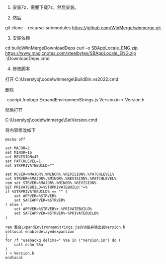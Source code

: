 
1. 安装7z，需要下载7z，然后安装。

2. 然后

git clone --recurse-submodules https://github.com/WinMerge/winmerge.git

3. 安装依赖

cd build\WinMergeDownloadDeps
curl -o SBAppLocale_ENG.zip https://www.magicnotes.com/steelbytes/SBAppLocale_ENG.zip
.\DownloadDeps.cmd


4. 修改脚本

打开 C:\Users\yoj\code\winmerge\BuildBin.vs2022.cmd

删除

-cscript /nologo ExpandEnvironmenStrings.js Version.in > Version.h

然后打开

C:\Users\yoj\code\winmerge\SetVersion.cmd

将内容修改如下

```
@echo off

set MAJOR=2
set MINOR=16
set REVISION=45
set PATCHLEVEL=1
set STRPRIVATEBUILD=""

set RCVER=%MAJOR%.%MINOR%.%REVISION%.%PATCHLEVEL%
set STRVER=%MAJOR%.%MINOR%.%REVISION%.%PATCHLEVEL%
rem set STRVER=%MAJOR%.%MINOR%.%REVISION%
SET PRIVATEBUILD=%STRPRIVATEBUILD:"=%
if %STRPRIVATEBUILD% == "" (
    set APPVER=%STRVER%
    set SAFEAPPVER=%STRVER%
) else (
    set APPVER=%STRVER%+-%PRIVATEBUILD%
    set SAFEAPPVER=%STRVER%-%PRIVATEBUILD%
)

rem 整合ExpandEnvironmenStrings.js的功能并输出到Version.h
setlocal enabledelayedexpansion
(
for /f "usebackq delims=" %%a in ("Version.in") do (
    call echo %%a
)
) > Version.h
endlocal
```